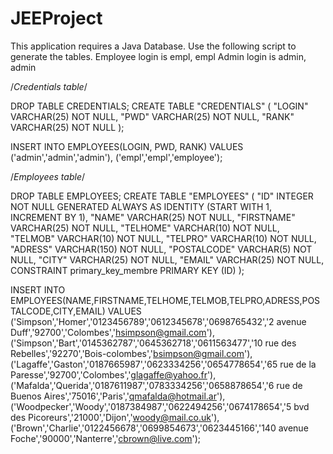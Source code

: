 # JEEProject

This application requires a Java Database. Use the following script to generate the tables.
Employee login is empl, empl
Admin login is admin, admin

/*Credentials table*/

DROP TABLE CREDENTIALS;
CREATE TABLE "CREDENTIALS" (
	"LOGIN" VARCHAR(25) NOT NULL,
	"PWD" VARCHAR(25) NOT NULL,
	"RANK" VARCHAR(25) NOT NULL
);

INSERT INTO EMPLOYEES(LOGIN, PWD, RANK) VALUES
('admin','admin','admin'),
('empl','empl','employee');

/*Employees table*/

DROP TABLE EMPLOYEES;
CREATE TABLE "EMPLOYEES" (
	"ID" INTEGER NOT NULL GENERATED ALWAYS AS IDENTITY (START WITH 1, INCREMENT BY 1),
	"NAME" VARCHAR(25) NOT NULL,
	"FIRSTNAME" VARCHAR(25) NOT NULL,
	"TELHOME" VARCHAR(10) NOT NULL,
	"TELMOB" VARCHAR(10) NOT NULL,
	"TELPRO" VARCHAR(10) NOT NULL,
	"ADRESS" VARCHAR(150) NOT NULL,
	"POSTALCODE" VARCHAR(5) NOT NULL,
	"CITY" VARCHAR(25) NOT NULL,
	"EMAIL" VARCHAR(25) NOT NULL,
	CONSTRAINT primary_key_membre PRIMARY KEY (ID)
);

INSERT INTO EMPLOYEES(NAME,FIRSTNAME,TELHOME,TELMOB,TELPRO,ADRESS,POSTALCODE,CITY,EMAIL) VALUES
('Simpson','Homer','0123456789','0612345678','0698765432','2 avenue Duff','92700','Colombes','hsimpson@gmail.com'),
('Simpson','Bart','0145362787','0645362718','0611563477','10 rue des Rebelles','92270','Bois-colombes','bsimpson@gmail.com'),
('Lagaffe','Gaston','0187665987','0623334256','0654778654','65 rue de la Paresse','92700','Colombes','glagaffe@yahoo.fr'),
('Mafalda','Querida','0187611987','0783334256','0658878654','6 rue de Buenos Aires','75016','Paris','qmafalda@hotmail.ar'),
('Woodpecker','Woody','0187384987','0622494256','0674178654','5 bvd des Picoreurs','21000','Dijon','woody@mail.co.uk'),
('Brown','Charlie','0122456678','0699854673','0623445166','140 avenue Foche','90000','Nanterre','cbrown@live.com');